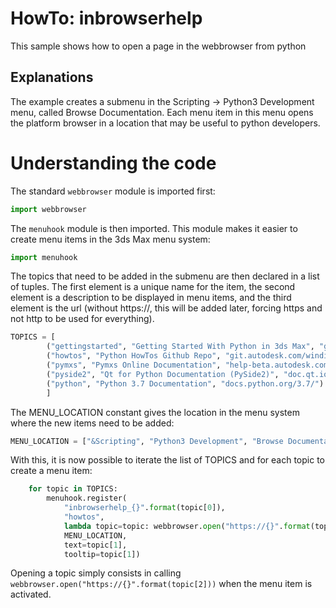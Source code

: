 # HowTo: inbrowserhelp

This sample shows how to open a page in the webbrowser from python

## Explanations

The example creates a submenu in the Scripting -> Python3 Development menu,
called Browse Documentation. Each menu item in this menu opens the platform
browser in a location that may be useful to python developers.

# Understanding the code

The standard `webbrowser` module is imported first:

```python
import webbrowser
```

The `menuhook` module is then imported. This module makes it easier to create
menu items in the 3ds Max menu system:

```python
import menuhook
```

The topics that need to be added in the submenu are then declared in a list
of tuples. The first element is a unique name for the item, the second
element is a description to be displayed in menu items, and the third element
is the url (without https://, this will be added later, forcing https and not
http to be used for everything).

```python
TOPICS = [
        ("gettingstarted", "Getting Started With Python in 3ds Max", "git.autodesk.com/windish/maxpythontutorials"),
        ("howtos", "Python HowTos Github Repo", "git.autodesk.com/windish/pythonhowtos"),
        ("pymxs", "Pymxs Online Documentation", "help-beta.autodesk.com/view/MAXDEV/2021/ENU/?guid=__developer_using_pymxs_html"),
        ("pyside2", "Qt for Python Documentation (PySide2)", "doc.qt.io/qtforpython/contents.html"),
        ("python", "Python 3.7 Documentation", "docs.python.org/3.7/")
        ]
```

The MENU\_LOCATION constant gives the location in the menu system where the
new items need to be added:

```python
MENU_LOCATION = ["&Scripting", "Python3 Development", "Browse Documentation"]
```

With this, it is now possible to iterate the list of TOPICS and for each
topic to create a menu item:

```python
    for topic in TOPICS:
        menuhook.register(
            "inbrowserhelp_{}".format(topic[0]),
            "howtos",
            lambda topic=topic: webbrowser.open("https://{}".format(topic[2])),
            MENU_LOCATION,
            text=topic[1],
            tooltip=topic[1])
```

Opening a topic simply consists in calling `webbrowser.open("https://{}".format(topic[2]))`
when the menu item is activated.
